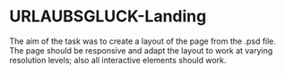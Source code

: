 # URLAUBSGLUCK-Landing

The aim of the task was to create a layout of the page from the .psd file. The page should be responsive and adapt the layout to work at varying resolution levels; also all interactive elements should work.
